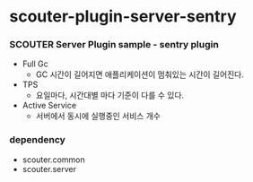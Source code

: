 # scouter-plugin-server-sentry
### SCOUTER Server Plugin sample - sentry plugin

- Full Gc
  - GC 시간이 길어지면 애플리케이션이 멈춰있는 시간이 길어진다.
- TPS
  - 요일마다, 시간대별 마다 기준이 다를 수 있다. 
- Active Service
  - 서버에서 동시에 실행중인 서비스 개수

### dependency
- scouter.common
- scouter.server


